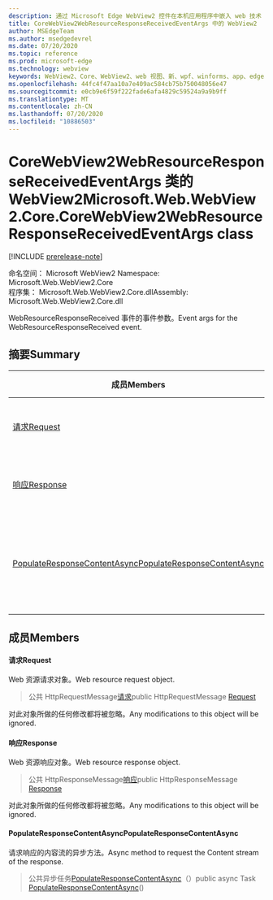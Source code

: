 ```yaml
---
description: 通过 Microsoft Edge WebView2 控件在本机应用程序中嵌入 web 技术（HTML、CSS 和 JavaScript）
title: CoreWebView2WebResourceResponseReceivedEventArgs 中的 WebView2
author: MSEdgeTeam
ms.author: msedgedevrel
ms.date: 07/20/2020
ms.topic: reference
ms.prod: microsoft-edge
ms.technology: webview
keywords: WebView2、Core、WebView2、web 视图、新、wpf、winforms、app、edge、CoreWebView2、CoreWebView2Controller、浏览器控件、边缘 html、、浏览器控件、边缘 html、WebView2
ms.openlocfilehash: 44fc4f47aa10a7e409ac584cb75b750048056e47
ms.sourcegitcommit: e0cb9e6f59f222fade6afa4829c59524a9a9b9ff
ms.translationtype: MT
ms.contentlocale: zh-CN
ms.lasthandoff: 07/20/2020
ms.locfileid: "10886503"
---
```

# <span data-ttu-id="a0b45-104">CoreWebView2WebResourceResponseReceivedEventArgs 类的 WebView2</span><span class="sxs-lookup"><span data-stu-id="a0b45-104">Microsoft.Web.WebView2.Core.CoreWebView2WebResourceResponseReceivedEventArgs class</span></span> 

[!INCLUDE [prerelease-note](../../includes/prerelease-note.md)]

<span data-ttu-id="a0b45-105">命名空间： Microsoft WebView2 </span><span class="sxs-lookup"><span data-stu-id="a0b45-105">Namespace: Microsoft.Web.WebView2.Core</span></span>\
<span data-ttu-id="a0b45-106">程序集： Microsoft.Web.WebView2.Core.dll</span><span class="sxs-lookup"><span data-stu-id="a0b45-106">Assembly: Microsoft.Web.WebView2.Core.dll</span></span>

<span data-ttu-id="a0b45-107">WebResourceResponseReceived 事件的事件参数。</span><span class="sxs-lookup"><span data-stu-id="a0b45-107">Event args for the WebResourceResponseReceived event.</span></span>

## <span data-ttu-id="a0b45-108">摘要</span><span class="sxs-lookup"><span data-stu-id="a0b45-108">Summary</span></span>

 <span data-ttu-id="a0b45-109">成员</span><span class="sxs-lookup"><span data-stu-id="a0b45-109">Members</span></span>                        | <span data-ttu-id="a0b45-110">描述</span><span class="sxs-lookup"><span data-stu-id="a0b45-110">Descriptions</span></span>
--------------------------------|---------------------------------------------
[<span data-ttu-id="a0b45-111">请求</span><span class="sxs-lookup"><span data-stu-id="a0b45-111">Request</span></span>](#request) | <span data-ttu-id="a0b45-112">Web 资源请求对象。</span><span class="sxs-lookup"><span data-stu-id="a0b45-112">Web resource request object.</span></span>
[<span data-ttu-id="a0b45-113">响应</span><span class="sxs-lookup"><span data-stu-id="a0b45-113">Response</span></span>](#response) | <span data-ttu-id="a0b45-114">Web 资源响应对象。</span><span class="sxs-lookup"><span data-stu-id="a0b45-114">Web resource response object.</span></span>
[<span data-ttu-id="a0b45-115">PopulateResponseContentAsync</span><span class="sxs-lookup"><span data-stu-id="a0b45-115">PopulateResponseContentAsync</span></span>](#populateresponsecontentasync) | <span data-ttu-id="a0b45-116">请求响应的内容流的异步方法。</span><span class="sxs-lookup"><span data-stu-id="a0b45-116">Async method to request the Content stream of the response.</span></span>

## <span data-ttu-id="a0b45-117">成员</span><span class="sxs-lookup"><span data-stu-id="a0b45-117">Members</span></span>

#### <span data-ttu-id="a0b45-118">请求</span><span class="sxs-lookup"><span data-stu-id="a0b45-118">Request</span></span> 

<span data-ttu-id="a0b45-119">Web 资源请求对象。</span><span class="sxs-lookup"><span data-stu-id="a0b45-119">Web resource request object.</span></span>

> <span data-ttu-id="a0b45-120">公共 HttpRequestMessage[请求](#request)</span><span class="sxs-lookup"><span data-stu-id="a0b45-120">public HttpRequestMessage [Request](#request)</span></span>

<span data-ttu-id="a0b45-121">对此对象所做的任何修改都将被忽略。</span><span class="sxs-lookup"><span data-stu-id="a0b45-121">Any modifications to this object will be ignored.</span></span>

#### <span data-ttu-id="a0b45-122">响应</span><span class="sxs-lookup"><span data-stu-id="a0b45-122">Response</span></span> 

<span data-ttu-id="a0b45-123">Web 资源响应对象。</span><span class="sxs-lookup"><span data-stu-id="a0b45-123">Web resource response object.</span></span>

> <span data-ttu-id="a0b45-124">公共 HttpResponseMessage[响应](#response)</span><span class="sxs-lookup"><span data-stu-id="a0b45-124">public HttpResponseMessage [Response](#response)</span></span>

<span data-ttu-id="a0b45-125">对此对象所做的任何修改都将被忽略。</span><span class="sxs-lookup"><span data-stu-id="a0b45-125">Any modifications to this object will be ignored.</span></span>

#### <span data-ttu-id="a0b45-126">PopulateResponseContentAsync</span><span class="sxs-lookup"><span data-stu-id="a0b45-126">PopulateResponseContentAsync</span></span> 

<span data-ttu-id="a0b45-127">请求响应的内容流的异步方法。</span><span class="sxs-lookup"><span data-stu-id="a0b45-127">Async method to request the Content stream of the response.</span></span>

> <span data-ttu-id="a0b45-128">公共异步任务[PopulateResponseContentAsync](#populateresponsecontentasync)（）</span><span class="sxs-lookup"><span data-stu-id="a0b45-128">public async Task [PopulateResponseContentAsync](#populateresponsecontentasync)()</span></span>

